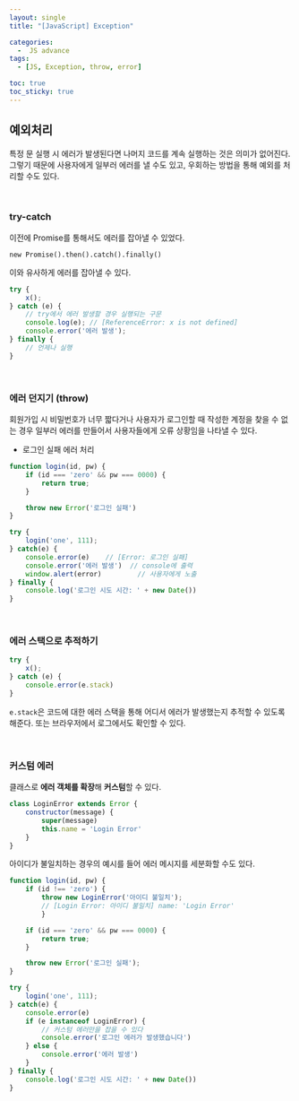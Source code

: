 ```yaml
---
layout: single
title: "[JavaScript] Exception"

categories:
  -  JS advance
tags:
  - [JS, Exception, throw, error]

toc: true
toc_sticky: true
---
```


## 예외처리

특정 문 실행 시 에러가 발생된다면 나머지 코드를 계속 실행하는 것은 의미가 없어진다. 그렇기 때문에 사용자에게 일부러 에러를 낼 수도 있고, 우회하는 방법을 통해 예외를 처리할 수도 있다.

<br>

### try-catch

이전에 Promise를 통해서도 에러를 잡아낼 수 있었다.

`new Promise().then().catch().finally()`

이와 유사하게 에러를 잡아낼 수 있다.

```js
try {
    x();
} catch (e) {
    // try에서 에러 발생할 경우 실행되는 구문
    console.log(e); // [ReferenceError: x is not defined]
    console.error('에러 발생');
} finally {
    // 언제나 실행
}
```

<br>

### 에러 던지기 (throw)

회원가입 시 비밀번호가 너무 짧다거나 사용자가 로그인할 때 작성한 계정을 찾을 수 없는 경우 일부러 에러를 만들어서 사용자들에게 오류 상황임을 나타낼 수 있다.

- 로그인 실패 에러 처리

```js
function login(id, pw) {
    if (id === 'zero' && pw === 0000) {
        return true;
    }

    throw new Error('로그인 실패')
}
```

```js
try {
    login('one', 111);
} catch(e) {
    console.error(e)    // [Error: 로그인 실패]
    console.error('에러 발생')  // console에 출력
    window.alert(error)         // 사용자에게 노출
} finally {
    console.log('로그인 시도 시간: ' + new Date())
}
```

<br>

### 에러 스택으로 추적하기

```js
try {
    x();
} catch (e) {
    console.error(e.stack)
}
```

`e.stack`은 코드에 대한 에러 스택을 통해 어디서 에러가 발생했는지 추적할 수 있도록 해준다. 또는 브라우저에서 로그에서도 확인할 수 있다.

<br>

### 커스텀 에러

클래스로 **에러 객체를 확장**해 **커스텀**할 수 있다.

```js
class LoginError extends Error {
    constructor(message) {
        super(message)
        this.name = 'Login Error'
    }
}
```

아이디가 불일치하는 경우의 예시를 들어 에러 메시지를 세분화할 수도 있다.

```js
function login(id, pw) {
    if (id !== 'zero') {
        throw new LoginError('아이디 불일치');  
        // [Login Error: 아이디 불일치] name: 'Login Error'
        }

    if (id === 'zero' && pw === 0000) {
        return true;
    }

    throw new Error('로그인 실패');
}

try {
    login('one', 111);
} catch(e) {
    console.error(e)
    if (e instanceof LoginError) {
        // 커스텀 에러만을 잡을 수 있다
        console.error('로그인 에러가 발생했습니다')
    } else {
        console.error('에러 발생')
    }
} finally {
    console.log('로그인 시도 시간: ' + new Date())
}
```